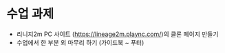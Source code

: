 # 수업 과제
- 리니지2m PC 사이트 (https://lineage2m.plaync.com/)의 클론 페이지 만들기
- 수업에서 한 부분 외 마무리 하기 (가이드북 ~ 푸터)
